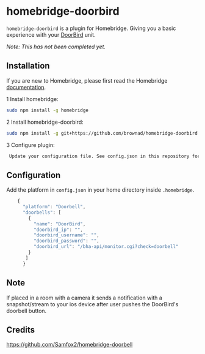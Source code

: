 # homebridge-doorbird

`homebridge-doorbird` is a plugin for Homebridge.  Giving you a basic experience with your [DoorBird](https://www.doorbird.com) unit.

*Note: This has not been completed yet.*

## Installation

If you are new to Homebridge, please first read the Homebridge [documentation](https://www.npmjs.com/package/homebridge).

1 Install homebridge:
```sh
sudo npm install -g homebridge
```
2 Install homebridge-doorbird:
```sh
sudo npm install -g git+https://github.com/brownad/homebridge-doorbird.git
```
3 Configure plugin:
```sh
 Update your configuration file. See config.json in this repository for a sample. 
```
## Configuration

Add the platform in `config.json` in your home directory inside `.homebridge`.

```js
    {
      "platform": "Doorbell",
      "doorbells": [
        {
          "name": "DoorBird",
          "doorbird_ip": "",
          "doorbird_username": "",
          "doorbird_password": "",
          "doorbird_url": "/bha-api/monitor.cgi?check=doorbell"
        }
       ]
      }
```

## Note
If placed in a room with a camera it sends a notification with a snapshot/stream to your ios device after user pushes the DoorBird's doorbell button.

## Credits
https://github.com/Samfox2/homebridge-doorbell

